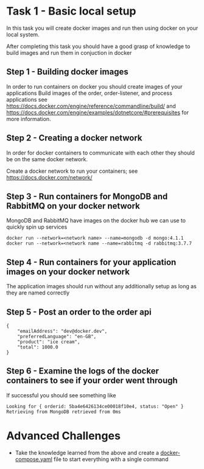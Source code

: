 # Task 1 - Basic local setup

In this task you will create docker images and run then using docker on your local system.

After completing this task you should have a good grasp of knowledge to build images and run them in conjuction in docker

## Step 1 - Building docker images

In order to run containers on docker you should create images of your applications
Build images of the order, order-listener, and process applications see https://docs.docker.com/engine/reference/commandline/build/ and https://docs.docker.com/engine/examples/dotnetcore/#prerequisites for more information.

## Step 2 - Creating a docker network

In order for docker containers to communicate with each other they should be on the same docker network.

Create a docker network to run your containers; see https://docs.docker.com/network/

## Step 3 - Run containers for MongoDB and RabbitMQ on your docker network

MongoDB and RabbitMQ have images on the docker hub we can use to quickly spin up services

```
docker run --network=<network name> --name=mongodb -d mongo:4.1.1
docker run --network=<network name --name=rabbitmq -d rabbitmq:3.7.7
```

## Step 4 - Run containers for your application images on your docker network

The application images should run without any additionally setup as long as they are named correctly

## Step 5 - Post an order to the order api

```
{
	"emailAddress": "dev@docker.dev",
	"preferredLanguage": "en-GB",
	"product": "ice cream",
	"total": 1000.0
}
```

## Step 6 - Examine the logs of the docker containers to see if your order went through

If successful you should see something like

```
Looking for { orderid: 5ba4e6426134ce00018f10e4, status: "Open" }
Retrieving from MongoDB retrieved from 0ms
```


# Advanced Challenges

- Take the knowledge learned from the above and create a [docker-compose.yaml](https://docs.docker.com/compose/) file to start everything with a single command
